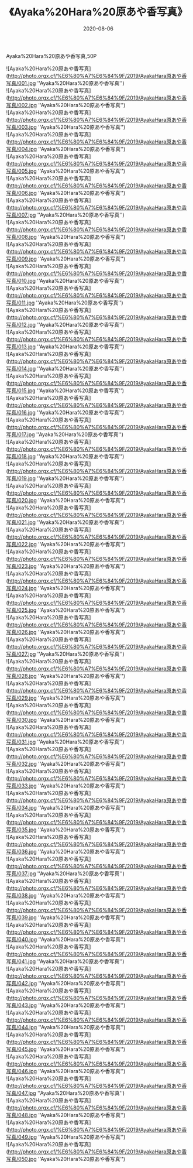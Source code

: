 ﻿---
layout: post
title: 《Ayaka%20Hara%20原あや香写真》
date: 2020-08-06
img: http://photo.orgx.cf/%E6%80%A7%E6%84%9F/2019/AyakaHara原あや香写真/000.jpg
tags: [美女,性感,泳衣]
---

Ayaka%20Hara%20原あや香写真,50P

![Ayaka%20Hara%20原あや香写真](http://photo.orgx.cf/%E6%80%A7%E6%84%9F/2019/AyakaHara原あや香写真/001.jpg ''Ayaka%20Hara%20原あや香写真'')<br>
![Ayaka%20Hara%20原あや香写真](http://photo.orgx.cf/%E6%80%A7%E6%84%9F/2019/AyakaHara原あや香写真/002.jpg ''Ayaka%20Hara%20原あや香写真'')<br>
![Ayaka%20Hara%20原あや香写真](http://photo.orgx.cf/%E6%80%A7%E6%84%9F/2019/AyakaHara原あや香写真/003.jpg ''Ayaka%20Hara%20原あや香写真'')<br>
![Ayaka%20Hara%20原あや香写真](http://photo.orgx.cf/%E6%80%A7%E6%84%9F/2019/AyakaHara原あや香写真/004.jpg ''Ayaka%20Hara%20原あや香写真'')<br>
![Ayaka%20Hara%20原あや香写真](http://photo.orgx.cf/%E6%80%A7%E6%84%9F/2019/AyakaHara原あや香写真/005.jpg ''Ayaka%20Hara%20原あや香写真'')<br>
![Ayaka%20Hara%20原あや香写真](http://photo.orgx.cf/%E6%80%A7%E6%84%9F/2019/AyakaHara原あや香写真/006.jpg ''Ayaka%20Hara%20原あや香写真'')<br>
![Ayaka%20Hara%20原あや香写真](http://photo.orgx.cf/%E6%80%A7%E6%84%9F/2019/AyakaHara原あや香写真/007.jpg ''Ayaka%20Hara%20原あや香写真'')<br>
![Ayaka%20Hara%20原あや香写真](http://photo.orgx.cf/%E6%80%A7%E6%84%9F/2019/AyakaHara原あや香写真/008.jpg ''Ayaka%20Hara%20原あや香写真'')<br>
![Ayaka%20Hara%20原あや香写真](http://photo.orgx.cf/%E6%80%A7%E6%84%9F/2019/AyakaHara原あや香写真/009.jpg ''Ayaka%20Hara%20原あや香写真'')<br>
![Ayaka%20Hara%20原あや香写真](http://photo.orgx.cf/%E6%80%A7%E6%84%9F/2019/AyakaHara原あや香写真/010.jpg ''Ayaka%20Hara%20原あや香写真'')<br>
![Ayaka%20Hara%20原あや香写真](http://photo.orgx.cf/%E6%80%A7%E6%84%9F/2019/AyakaHara原あや香写真/011.jpg ''Ayaka%20Hara%20原あや香写真'')<br>
![Ayaka%20Hara%20原あや香写真](http://photo.orgx.cf/%E6%80%A7%E6%84%9F/2019/AyakaHara原あや香写真/012.jpg ''Ayaka%20Hara%20原あや香写真'')<br>
![Ayaka%20Hara%20原あや香写真](http://photo.orgx.cf/%E6%80%A7%E6%84%9F/2019/AyakaHara原あや香写真/013.jpg ''Ayaka%20Hara%20原あや香写真'')<br>
![Ayaka%20Hara%20原あや香写真](http://photo.orgx.cf/%E6%80%A7%E6%84%9F/2019/AyakaHara原あや香写真/014.jpg ''Ayaka%20Hara%20原あや香写真'')<br>
![Ayaka%20Hara%20原あや香写真](http://photo.orgx.cf/%E6%80%A7%E6%84%9F/2019/AyakaHara原あや香写真/015.jpg ''Ayaka%20Hara%20原あや香写真'')<br>
![Ayaka%20Hara%20原あや香写真](http://photo.orgx.cf/%E6%80%A7%E6%84%9F/2019/AyakaHara原あや香写真/016.jpg ''Ayaka%20Hara%20原あや香写真'')<br>
![Ayaka%20Hara%20原あや香写真](http://photo.orgx.cf/%E6%80%A7%E6%84%9F/2019/AyakaHara原あや香写真/017.jpg ''Ayaka%20Hara%20原あや香写真'')<br>
![Ayaka%20Hara%20原あや香写真](http://photo.orgx.cf/%E6%80%A7%E6%84%9F/2019/AyakaHara原あや香写真/018.jpg ''Ayaka%20Hara%20原あや香写真'')<br>
![Ayaka%20Hara%20原あや香写真](http://photo.orgx.cf/%E6%80%A7%E6%84%9F/2019/AyakaHara原あや香写真/019.jpg ''Ayaka%20Hara%20原あや香写真'')<br>
![Ayaka%20Hara%20原あや香写真](http://photo.orgx.cf/%E6%80%A7%E6%84%9F/2019/AyakaHara原あや香写真/020.jpg ''Ayaka%20Hara%20原あや香写真'')<br>
![Ayaka%20Hara%20原あや香写真](http://photo.orgx.cf/%E6%80%A7%E6%84%9F/2019/AyakaHara原あや香写真/021.jpg ''Ayaka%20Hara%20原あや香写真'')<br>
![Ayaka%20Hara%20原あや香写真](http://photo.orgx.cf/%E6%80%A7%E6%84%9F/2019/AyakaHara原あや香写真/022.jpg ''Ayaka%20Hara%20原あや香写真'')<br>
![Ayaka%20Hara%20原あや香写真](http://photo.orgx.cf/%E6%80%A7%E6%84%9F/2019/AyakaHara原あや香写真/023.jpg ''Ayaka%20Hara%20原あや香写真'')<br>
![Ayaka%20Hara%20原あや香写真](http://photo.orgx.cf/%E6%80%A7%E6%84%9F/2019/AyakaHara原あや香写真/024.jpg ''Ayaka%20Hara%20原あや香写真'')<br>
![Ayaka%20Hara%20原あや香写真](http://photo.orgx.cf/%E6%80%A7%E6%84%9F/2019/AyakaHara原あや香写真/025.jpg ''Ayaka%20Hara%20原あや香写真'')<br>
![Ayaka%20Hara%20原あや香写真](http://photo.orgx.cf/%E6%80%A7%E6%84%9F/2019/AyakaHara原あや香写真/026.jpg ''Ayaka%20Hara%20原あや香写真'')<br>
![Ayaka%20Hara%20原あや香写真](http://photo.orgx.cf/%E6%80%A7%E6%84%9F/2019/AyakaHara原あや香写真/027.jpg ''Ayaka%20Hara%20原あや香写真'')<br>
![Ayaka%20Hara%20原あや香写真](http://photo.orgx.cf/%E6%80%A7%E6%84%9F/2019/AyakaHara原あや香写真/028.jpg ''Ayaka%20Hara%20原あや香写真'')<br>
![Ayaka%20Hara%20原あや香写真](http://photo.orgx.cf/%E6%80%A7%E6%84%9F/2019/AyakaHara原あや香写真/029.jpg ''Ayaka%20Hara%20原あや香写真'')<br>
![Ayaka%20Hara%20原あや香写真](http://photo.orgx.cf/%E6%80%A7%E6%84%9F/2019/AyakaHara原あや香写真/030.jpg ''Ayaka%20Hara%20原あや香写真'')<br>
![Ayaka%20Hara%20原あや香写真](http://photo.orgx.cf/%E6%80%A7%E6%84%9F/2019/AyakaHara原あや香写真/031.jpg ''Ayaka%20Hara%20原あや香写真'')<br>
![Ayaka%20Hara%20原あや香写真](http://photo.orgx.cf/%E6%80%A7%E6%84%9F/2019/AyakaHara原あや香写真/032.jpg ''Ayaka%20Hara%20原あや香写真'')<br>
![Ayaka%20Hara%20原あや香写真](http://photo.orgx.cf/%E6%80%A7%E6%84%9F/2019/AyakaHara原あや香写真/033.jpg ''Ayaka%20Hara%20原あや香写真'')<br>
![Ayaka%20Hara%20原あや香写真](http://photo.orgx.cf/%E6%80%A7%E6%84%9F/2019/AyakaHara原あや香写真/034.jpg ''Ayaka%20Hara%20原あや香写真'')<br>
![Ayaka%20Hara%20原あや香写真](http://photo.orgx.cf/%E6%80%A7%E6%84%9F/2019/AyakaHara原あや香写真/035.jpg ''Ayaka%20Hara%20原あや香写真'')<br>
![Ayaka%20Hara%20原あや香写真](http://photo.orgx.cf/%E6%80%A7%E6%84%9F/2019/AyakaHara原あや香写真/036.jpg ''Ayaka%20Hara%20原あや香写真'')<br>
![Ayaka%20Hara%20原あや香写真](http://photo.orgx.cf/%E6%80%A7%E6%84%9F/2019/AyakaHara原あや香写真/037.jpg ''Ayaka%20Hara%20原あや香写真'')<br>
![Ayaka%20Hara%20原あや香写真](http://photo.orgx.cf/%E6%80%A7%E6%84%9F/2019/AyakaHara原あや香写真/038.jpg ''Ayaka%20Hara%20原あや香写真'')<br>
![Ayaka%20Hara%20原あや香写真](http://photo.orgx.cf/%E6%80%A7%E6%84%9F/2019/AyakaHara原あや香写真/039.jpg ''Ayaka%20Hara%20原あや香写真'')<br>
![Ayaka%20Hara%20原あや香写真](http://photo.orgx.cf/%E6%80%A7%E6%84%9F/2019/AyakaHara原あや香写真/040.jpg ''Ayaka%20Hara%20原あや香写真'')<br>
![Ayaka%20Hara%20原あや香写真](http://photo.orgx.cf/%E6%80%A7%E6%84%9F/2019/AyakaHara原あや香写真/041.jpg ''Ayaka%20Hara%20原あや香写真'')<br>
![Ayaka%20Hara%20原あや香写真](http://photo.orgx.cf/%E6%80%A7%E6%84%9F/2019/AyakaHara原あや香写真/042.jpg ''Ayaka%20Hara%20原あや香写真'')<br>
![Ayaka%20Hara%20原あや香写真](http://photo.orgx.cf/%E6%80%A7%E6%84%9F/2019/AyakaHara原あや香写真/043.jpg ''Ayaka%20Hara%20原あや香写真'')<br>
![Ayaka%20Hara%20原あや香写真](http://photo.orgx.cf/%E6%80%A7%E6%84%9F/2019/AyakaHara原あや香写真/044.jpg ''Ayaka%20Hara%20原あや香写真'')<br>
![Ayaka%20Hara%20原あや香写真](http://photo.orgx.cf/%E6%80%A7%E6%84%9F/2019/AyakaHara原あや香写真/045.jpg ''Ayaka%20Hara%20原あや香写真'')<br>
![Ayaka%20Hara%20原あや香写真](http://photo.orgx.cf/%E6%80%A7%E6%84%9F/2019/AyakaHara原あや香写真/046.jpg ''Ayaka%20Hara%20原あや香写真'')<br>
![Ayaka%20Hara%20原あや香写真](http://photo.orgx.cf/%E6%80%A7%E6%84%9F/2019/AyakaHara原あや香写真/047.jpg ''Ayaka%20Hara%20原あや香写真'')<br>
![Ayaka%20Hara%20原あや香写真](http://photo.orgx.cf/%E6%80%A7%E6%84%9F/2019/AyakaHara原あや香写真/048.jpg ''Ayaka%20Hara%20原あや香写真'')<br>
![Ayaka%20Hara%20原あや香写真](http://photo.orgx.cf/%E6%80%A7%E6%84%9F/2019/AyakaHara原あや香写真/049.jpg ''Ayaka%20Hara%20原あや香写真'')<br>
![Ayaka%20Hara%20原あや香写真](http://photo.orgx.cf/%E6%80%A7%E6%84%9F/2019/AyakaHara原あや香写真/050.jpg ''Ayaka%20Hara%20原あや香写真'')<br>
